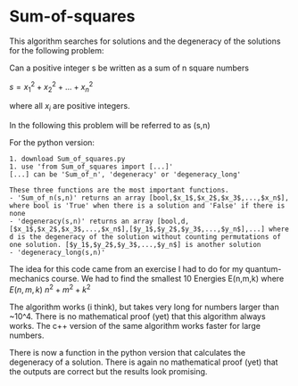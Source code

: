# Sum-of-squares
This algorithm searches for solutions and the degeneracy of the solutions for the following problem:

Can a positive integer s be written as a sum of n square numbers

$s = x_1^2 + x_2^2 + ... + x_n^2$

where all $x_i$ are positive integers.

In the following this problem will be referred to as (s,n)

For the python version:

    1. download Sum_of_squares.py
    1. use 'from Sum_of_squares import [...]'
    [...] can be 'Sum_of_n', 'degeneracy' or 'degeneracy_long'

    These three functions are the most important functions. 
    - 'Sum_of_n(s,n)' returns an array [bool,$x_1$,$x_2$,$x_3$,...,$x_n$], where bool is 'True' when there is a solution and 'False' if there is none
    - 'degeneracy(s,n)' returns an array [bool,d,[$x_1$,$x_2$,$x_3$,...,$x_n$],[$y_1$,$y_2$,$y_3$,...,$y_n$],...] where d is the degeneracy of the solution without counting permutations of one solution. [$y_1$,$y_2$,$y_3$,...,$y_n$] is another solution
    - 'degeneracy_long(s,n)'

The idea for this code came from an exercise I had to do for my quantum-mechanics course.
We had to find the smallest 10 Energies E(n,m,k) where $E(n,m,k) ~ n^2 + m^2 + k^2$

The algorithm works (i think), but takes very long for numbers larger than ~10^4.
There is no mathematical proof (yet) that this algorithm always works.
The c++ version of the same algorithm works faster for large numbers.

There is now a function in the python version that calculates the degeneracy of a solution.
There is again no mathematical proof (yet) that the outputs are correct but the results look promising.
